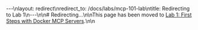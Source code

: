 ---\nlayout: redirect\nredirect_to: /docs/labs/mcp-101-lab\ntitle: Redirecting to Lab 1\n---\n\n# Redirecting...\n\nThis page has been moved to [Lab 1: First Steps with Docker MCP Servers](/docs/labs/mcp-101-lab).\n\n<script>\nwindow.location.href = '/docs/labs/mcp-101-lab';\n</script>